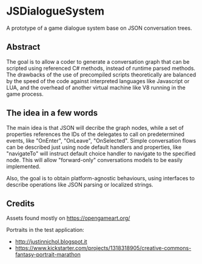 # JSDialogueSystem

A prototype of a game dialogue system base on JSON conversation trees.

## Abstract

The goal is to allow a coder to generate a conversation graph that can be scripted using referenced C# methods, instead of runtime parsed methods.
The drawbacks of the use of precompiled scripts theoretically are balanced by the speed of the code against interpreted languages like Javascript or LUA, and the overhead of another virtual machine like V8 running in the game process.

## The idea in a few words

The main idea is that JSON will decribe the graph nodes, while a set of properties references the IDs of the delegates to call on predetermined events, like "OnEnter", "OnLeave", "OnSelected".
Simple conversation flows can be described just using node default handlers and properties, like "navigateTo" will instruct default choice handler to navigate to the specified node.
This will allow "forward-only" conversations models to be easily implemented.

Also, the goal is to obtain platform-agnostic behaviours, using interfaces to describe operations like JSON parsing or localized strings.

## Credits

Assets found mostly on https://opengameart.org/

Portraits in the test application:

* http://justinnichol.blogspot.it
* https://www.kickstarter.com/projects/1318318905/creative-commons-fantasy-portrait-marathon


